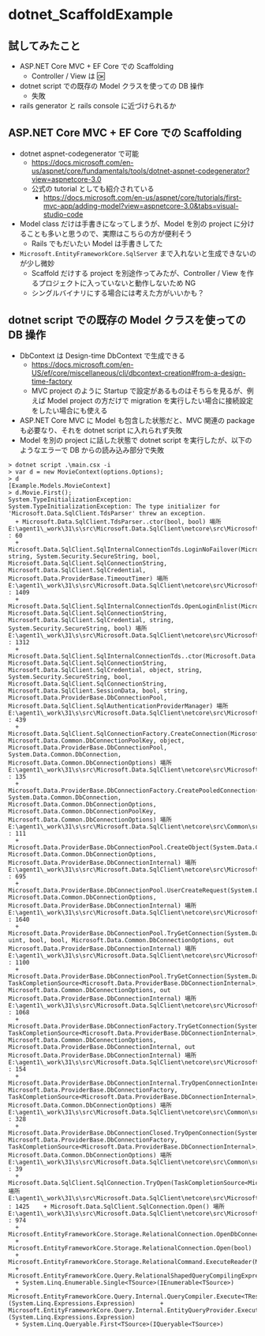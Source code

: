 # dotnet_ScaffoldExample

## 試してみたこと

- ASP.NET Core MVC + EF Core での Scaffolding
  - Controller / View は :ok:
- dotnet script での既存の Model クラスを使っての DB 操作
  - 失敗
- rails generator と rails console に近づけられるか

## ASP.NET Core MVC + EF Core での Scaffolding

- dotnet aspnet-codegenerator で可能
  - https://docs.microsoft.com/en-us/aspnet/core/fundamentals/tools/dotnet-aspnet-codegenerator?view=aspnetcore-3.0
  - 公式の tutorial としても紹介されている
    - https://docs.microsoft.com/en-us/aspnet/core/tutorials/first-mvc-app/adding-model?view=aspnetcore-3.0&tabs=visual-studio-code
- Model class だけは手書きになってしまうが、Model を別の project に分けることも多いと思うので、実際はこちらの方が便利そう
  - Rails でもだいたい Model は手書きしてた
- `Microsoft.EntityFrameworkCore.SqlServer` まで入れないと生成できないのが少し微妙
  - Scaffold だけする project を別途作ってみたが、Controller / View を作るプロジェクトに入っていないと動作しないため NG
  - シングルバイナリにする場合には考えた方がいいかも？
  
## dotnet script での既存の Model クラスを使っての DB 操作

- DbContext は Design-time DbContext で生成できる
  - https://docs.microsoft.com/en-US/ef/core/miscellaneous/cli/dbcontext-creation#from-a-design-time-factory
  - MVC project のように Startup で設定があるものはそちらを見るが、例えば Model project の方だけで migration を実行したい場合に接続設定をしたい場合にも使える
- ASP.NET Core MVC に Model も包含した状態だと、MVC 関連の package も必要なり、それを dotnet script に入れられず失敗
- Model を別の project に話した状態で dotnet script を実行したが、以下のようなエラーで DB からの読み込み部分で失敗

```
> dotnet script .\main.csx -i
> var d = new MovieContext(options.Options);
> d
[Example.Models.MovieContext]
> d.Movie.First();
System.TypeInitializationException: System.TypeInitializationException: The type initializer for 'Microsoft.Data.SqlClient.TdsParser' threw an exception.
  + Microsoft.Data.SqlClient.TdsParser..ctor(bool, bool) 場所 E:\agent1\_work\31\s\src\Microsoft.Data.SqlClient\netcore\src\Microsoft\Data\SqlClient\TdsParser.cs : 60
  + Microsoft.Data.SqlClient.SqlInternalConnectionTds.LoginNoFailover(Microsoft.Data.SqlClient.ServerInfo, string, System.Security.SecureString, bool, Microsoft.Data.SqlClient.SqlConnectionString, Microsoft.Data.SqlClient.SqlCredential, Microsoft.Data.ProviderBase.TimeoutTimer) 場所 E:\agent1\_work\31\s\src\Microsoft.Data.SqlClient\netcore\src\Microsoft\Data\SqlClient\SqlInternalConnectionTds.cs : 1409
  + Microsoft.Data.SqlClient.SqlInternalConnectionTds.OpenLoginEnlist(Microsoft.Data.ProviderBase.TimeoutTimer, Microsoft.Data.SqlClient.SqlConnectionString, Microsoft.Data.SqlClient.SqlCredential, string, System.Security.SecureString, bool) 場所 E:\agent1\_work\31\s\src\Microsoft.Data.SqlClient\netcore\src\Microsoft\Data\SqlClient\SqlInternalConnectionTds.cs : 1312
  + Microsoft.Data.SqlClient.SqlInternalConnectionTds..ctor(Microsoft.Data.ProviderBase.DbConnectionPoolIdentity, Microsoft.Data.SqlClient.SqlConnectionString, Microsoft.Data.SqlClient.SqlCredential, object, string, System.Security.SecureString, bool, Microsoft.Data.SqlClient.SqlConnectionString, Microsoft.Data.SqlClient.SessionData, bool, string, Microsoft.Data.ProviderBase.DbConnectionPool, Microsoft.Data.SqlClient.SqlAuthenticationProviderManager) 場所 E:\agent1\_work\31\s\src\Microsoft.Data.SqlClient\netcore\src\Microsoft\Data\SqlClient\SqlInternalConnectionTds.cs : 439
  + Microsoft.Data.SqlClient.SqlConnectionFactory.CreateConnection(Microsoft.Data.Common.DbConnectionOptions, Microsoft.Data.Common.DbConnectionPoolKey, object, Microsoft.Data.ProviderBase.DbConnectionPool, System.Data.Common.DbConnection, Microsoft.Data.Common.DbConnectionOptions) 場所 E:\agent1\_work\31\s\src\Microsoft.Data.SqlClient\netcore\src\Microsoft\Data\SqlClient\SqlConnectionFactory.cs : 135
  + Microsoft.Data.ProviderBase.DbConnectionFactory.CreatePooledConnection(Microsoft.Data.ProviderBase.DbConnectionPool, System.Data.Common.DbConnection, Microsoft.Data.Common.DbConnectionOptions, Microsoft.Data.Common.DbConnectionPoolKey, Microsoft.Data.Common.DbConnectionOptions) 場所 E:\agent1\_work\31\s\src\Microsoft.Data.SqlClient\netcore\src\Common\src\Microsoft\Data\ProviderBase\DbConnectionFactory.cs : 111
  + Microsoft.Data.ProviderBase.DbConnectionPool.CreateObject(System.Data.Common.DbConnection, Microsoft.Data.Common.DbConnectionOptions, Microsoft.Data.ProviderBase.DbConnectionInternal) 場所 E:\agent1\_work\31\s\src\Microsoft.Data.SqlClient\netcore\src\Microsoft\Data\ProviderBase\DbConnectionPool.cs : 695
  + Microsoft.Data.ProviderBase.DbConnectionPool.UserCreateRequest(System.Data.Common.DbConnection, Microsoft.Data.Common.DbConnectionOptions, Microsoft.Data.ProviderBase.DbConnectionInternal) 場所 E:\agent1\_work\31\s\src\Microsoft.Data.SqlClient\netcore\src\Microsoft\Data\ProviderBase\DbConnectionPool.cs : 1640
  + Microsoft.Data.ProviderBase.DbConnectionPool.TryGetConnection(System.Data.Common.DbConnection, uint, bool, bool, Microsoft.Data.Common.DbConnectionOptions, out Microsoft.Data.ProviderBase.DbConnectionInternal) 場所 E:\agent1\_work\31\s\src\Microsoft.Data.SqlClient\netcore\src\Microsoft\Data\ProviderBase\DbConnectionPool.cs : 1100
  + Microsoft.Data.ProviderBase.DbConnectionPool.TryGetConnection(System.Data.Common.DbConnection, TaskCompletionSource<Microsoft.Data.ProviderBase.DbConnectionInternal>, Microsoft.Data.Common.DbConnectionOptions, out Microsoft.Data.ProviderBase.DbConnectionInternal) 場所 E:\agent1\_work\31\s\src\Microsoft.Data.SqlClient\netcore\src\Microsoft\Data\ProviderBase\DbConnectionPool.cs : 1068
  + Microsoft.Data.ProviderBase.DbConnectionFactory.TryGetConnection(System.Data.Common.DbConnection, TaskCompletionSource<Microsoft.Data.ProviderBase.DbConnectionInternal>, Microsoft.Data.Common.DbConnectionOptions, Microsoft.Data.ProviderBase.DbConnectionInternal, out Microsoft.Data.ProviderBase.DbConnectionInternal) 場所 E:\agent1\_work\31\s\src\Microsoft.Data.SqlClient\netcore\src\Microsoft\Data\ProviderBase\DbConnectionFactory.cs : 154
  + Microsoft.Data.ProviderBase.DbConnectionInternal.TryOpenConnectionInternal(System.Data.Common.DbConnection, Microsoft.Data.ProviderBase.DbConnectionFactory, TaskCompletionSource<Microsoft.Data.ProviderBase.DbConnectionInternal>, Microsoft.Data.Common.DbConnectionOptions) 場所 E:\agent1\_work\31\s\src\Microsoft.Data.SqlClient\netcore\src\Common\src\Microsoft\Data\ProviderBase\DbConnectionInternal.cs : 328
  + Microsoft.Data.ProviderBase.DbConnectionClosed.TryOpenConnection(System.Data.Common.DbConnection, Microsoft.Data.ProviderBase.DbConnectionFactory, TaskCompletionSource<Microsoft.Data.ProviderBase.DbConnectionInternal>, Microsoft.Data.Common.DbConnectionOptions) 場所 E:\agent1\_work\31\s\src\Microsoft.Data.SqlClient\netcore\src\Common\src\Microsoft\Data\ProviderBase\DbConnectionClosed.cs : 39
  + Microsoft.Data.SqlClient.SqlConnection.TryOpen(TaskCompletionSource<Microsoft.Data.ProviderBase.DbConnectionInternal>) 場所 E:\agent1\_work\31\s\src\Microsoft.Data.SqlClient\netcore\src\Microsoft\Data\SqlClient\SqlConnection.cs : 1425    + Microsoft.Data.SqlClient.SqlConnection.Open() 場所 E:\agent1\_work\31\s\src\Microsoft.Data.SqlClient\netcore\src\Microsoft\Data\SqlClient\SqlConnection.cs : 974
  + Microsoft.EntityFrameworkCore.Storage.RelationalConnection.OpenDbConnection(bool)
  + Microsoft.EntityFrameworkCore.Storage.RelationalConnection.Open(bool)
  + Microsoft.EntityFrameworkCore.Storage.RelationalCommand.ExecuteReader(Microsoft.EntityFrameworkCore.Storage.RelationalCommandParameterObject)
  + Microsoft.EntityFrameworkCore.Query.RelationalShapedQueryCompilingExpressionVisitor.QueryingEnumerable<T>.Enumerator.MoveNext()
  + System.Linq.Enumerable.Single<TSource>(IEnumerable<TSource>)
  + Microsoft.EntityFrameworkCore.Query.Internal.QueryCompiler.Execute<TResult>(System.Linq.Expressions.Expression)       + Microsoft.EntityFrameworkCore.Query.Internal.EntityQueryProvider.Execute<TResult>(System.Linq.Expressions.Expression)
  + System.Linq.Queryable.First<TSource>(IQueryable<TSource>)
  ```
